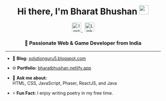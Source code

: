 <h1 align="center">Hi there, I'm Bharat Bhushan <img src="https://i.ibb.co/QFS7BHC/handWave.gif" height="30px" width="30px"></h1>

<div align="center">
  <a href="https://www.instagram.com/bharatbhushan055" target="_blank">
    <img src="https://upload.wikimedia.org/wikipedia/commons/thumb/a/a5/Instagram_icon.png/2048px-Instagram_icon.png" height="30" width="30" alt="Instagram" />
  </a>
  &nbsp;
  <a href="https://in.linkedin.com/in/bharat-bhushan-84330b1b8" target="_blank">
    <img src="https://www.pngplay.com/wp-content/uploads/12/LinkedIn-PNG-HD-Images.png" height="30" width="30" alt="LinkedIn" />
  </a>
</div>

<h3 align="center">🚀 Passionate Web & Game Developer from India</h3>

---

- 📝 **Blog:** [solutionguru5.blogspot.com](https://solutionguru5.blogspot.com)  
- 🌐 **Portfolio:** [bharatbhushan.netlify.app](https://bharatbhushan.netlify.app)

- 💬 **Ask me about:**  
  HTML, CSS, JavaScript, Phaser, ReactJS, and Java

- ⚡ **Fun Fact:** I enjoy writing poetry in my free time.

